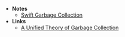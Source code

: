 - **Notes**
	- [Swift Garbage Collection](Information%20Technology/Programming/Swift/Swift%20Notes/Swift%20Garbage%20Collection.md)
- **Links**
	- [A Unified Theory of Garbage Collection](https://courses.cs.washington.edu/courses/cse590p/05au/p50-bacon.pdf)